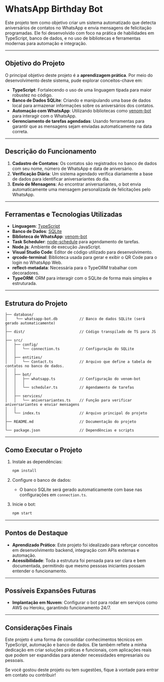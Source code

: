 # WhatsApp Birthday Bot

Este projeto tem como objetivo criar um sistema automatizado que detecta aniversários de contatos no WhatsApp e envia mensagens de felicitação programadas. Ele foi desenvolvido com foco na prática de habilidades em TypeScript, banco de dados, e no uso de bibliotecas e ferramentas modernas para automação e integração.

---

## Objetivo do Projeto

O principal objetivo deste projeto é a **aprendizagem prática**. Por meio do desenvolvimento deste sistema, pude explorar conceitos-chave em:

- **TypeScript**: Fortalecendo o uso de uma linguagem tipada para maior robustez no código.
- **Banco de Dados SQLite**: Criando e manipulando uma base de dados local para armazenar informações sobre os aniversários dos contatos.
- **Automação com WhatsApp**: Utilizando bibliotecas como [venom-bot](https://github.com/orkestral/venom) para interagir com o WhatsApp.
- **Gerenciamento de tarefas agendadas**: Usando ferramentas para garantir que as mensagens sejam enviadas automaticamente na data correta.

---

## Descrição do Funcionamento

1. **Cadastro de Contatos**: Os contatos são registrados no banco de dados com seu nome, número de WhatsApp e data de aniversário.
2. **Verificação Diária**: Um sistema agendado verifica diariamente a base de dados para identificar aniversariantes do dia.
3. **Envio de Mensagens**: Ao encontrar aniversariantes, o bot envia automaticamente uma mensagem personalizada de felicitações pelo WhatsApp.

---

## Ferramentas e Tecnologias Utilizadas

- **Linguagem**: [TypeScript](https://www.typescriptlang.org/)
- **Banco de Dados**: [SQLite](https://sqlite.org/index.html)
- **Biblioteca de WhatsApp**: [venom-bot](https://github.com/orkestral/venom)
- **Task Scheduler**: [node-schedule](https://www.npmjs.com/package/node-schedule) para agendamento de tarefas.
- **Node.js**: Ambiente de execução JavaScript.
- **Visual Studio Code**: Editor de código utilizado para desenvolvimento.
- **qrcode-terminal**: Biblioteca usada para gerar e exibir o QR Code para o login no WhatsApp Web.
- **reflect-metadata**: Necessária para o TypeORM trabalhar com decoradores.
- **TypeORM**: ORM para interagir com o SQLite de forma mais simples e estruturada.

---

## Estrutura do Projeto

```
├── database/
│    └── whatsapp-bot.db          // Banco de dados SQLite (será gerado automaticamente)
│
├── dist/                         // Código transpilado de TS para JS
│
├── src/
│   ├── config/
│   │   └── connection.ts         // Configuração do SQLite
│   │
│   ├── entities/
│   │   └── Contact.ts            // Arquivo que define a tabela de contatos no banco de dados.
│   │
│   ├── bot/
│   │   ├── whatsapp.ts           // Configuração do venom-bot
│   │   │
│   │   └── scheduler.ts          // Agendamento de tarefas
│   │
│   ├── services/
│   │   └── aniversariantes.ts    // Função para verificar aniversariantes e enviar mensagens
│   │
│   └── index.ts                  // Arquivo principal do projeto
│
├── README.md                     // Documentação do projeto
│
└── package.json                  // Dependências e scripts
```

---

## Como Executar o Projeto

1. Instale as dependências:

   ```bash
   npm install
   ```

2. Configure o banco de dados:

   - O banco SQLite será gerado automaticamente com base nas configurações em `connection.ts`.

3. Inicie o bot:

   ```bash
   npm start
   ```

---

## Pontos de Destaque

- **Aprendizado Prático**: Este projeto foi idealizado para reforçar conceitos em desenvolvimento backend, integração com APIs externas e automação.
- **Acessibilidade**: Toda a estrutura foi pensada para ser clara e bem documentada, permitindo que mesmo pessoas iniciantes possam entender o funcionamento.

---

## Possíveis Expansões Futuras

- **Implantação em Nuvem**: Configurar o bot para rodar em serviços como AWS ou Heroku, garantindo funcionamento 24/7.

---

## Considerações Finais

Este projeto é uma forma de consolidar conhecimentos técnicos em TypeScript, automação e banco de dados. Ele também reflete a minha dedicação em criar soluções práticas e funcionais, com aplicações reais que podem ser expandidas para atender necessidades empresariais ou pessoais.

Se você gostou deste projeto ou tem sugestões, fique à vontade para entrar em contato ou contribuir!




